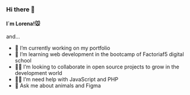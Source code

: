 ### Hi there 👋

#### I´m Lorena!🐭

and...

- 🔭 I’m currently working on my portfolio
- 🌱 I’m learning web development in the bootcamp of Factoriaf5 digital school
- 👩‍💻 I’m looking to collaborate in open source projects to grow in the development world
- 🤞🏽 I’m need help with JavaScript and PHP
- 💬 Ask me about animals and Figma

